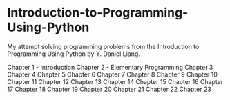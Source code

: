 # Introduction-to-Programming-Using-Python

My attempt solving programming problems from the Introduction to Programming Using Python by Y. Daniel Liang.

Chapter 1 - Introduction
Chapter 2 - Elementary Programming
Chapter 3
Chapter 4
Chapter 5
Chapter 6
Chapter 7
Chapter 8
Chapter 9
Chapter 10
Chapter 11
Chapter 12
Chapter 13
Chapter 14
Chapter 15
Chapter 16
Chapter 17
Chapter 18
Chapter 19
Chapter 20
Chapter 21
Chapter 22
Chapter 23
